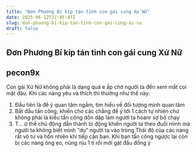 ```yaml
---
title: "Đơn Phương Bí kíp tán tỉnh con gái cung Xử Nữ"
date: 2025-06-12T22:45:47Z
slug: don-phuong-bi-kip-tan-tinh-con-gai-cung-xu-nu
draft: false
---
```


## Đơn Phương Bí kíp tán tỉnh con gái cung Xử Nữ

## pecon9x

Con gái Xử Nữ không phải là dạng quá e ấp chờ người ta đến xem mắt coi mặt đâu. Khi các nàng yêu và thích thì thường như thế này.
1. Đầu tiên là để ý quan tâm ngầm, tìm hiểu về đối tượng mình quan tâm
2. Bắt đầu tấn công, khiến cho các chằng để ý tới 1 cách tự nhiên chứ không phải là kiểu tấn công dồn dập làm người ta hoanr sợ bỏ chạy 
3. T...
ừ thế chủ động dần thành bị động khiến người ta theo đuổi mình mà người ta không biết mình "dụ" người ta vào tròng 
Thái độ của các nàng rất vô tư và hồn nhiên khi tiếp cận bạn. Khi bạn tấn công ngược lại còn bị các nàng ỏng ẹo, nũng nịu 1 tí rồi mới gật đầu đồng ý